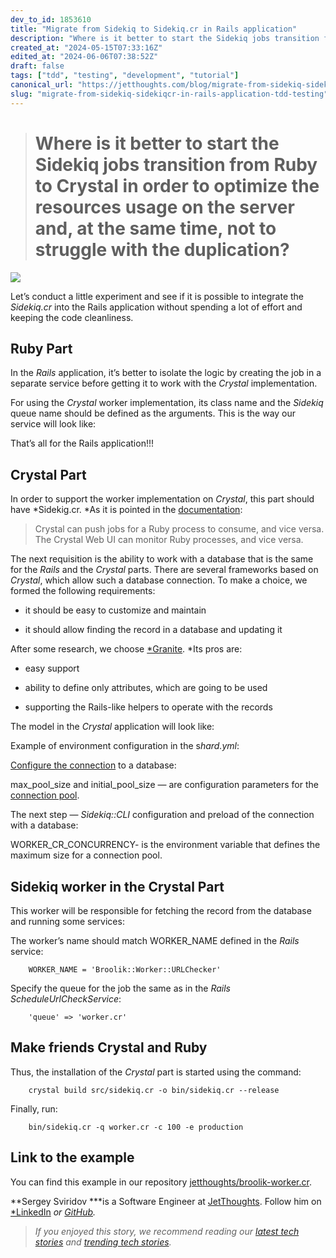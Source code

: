 ```yaml
---
dev_to_id: 1853610
title: "Migrate from Sidekiq to Sidekiq.cr in Rails application"
description: "Where is it better to start the Sidekiq jobs transition from Ruby to Crystal in order to..."
created_at: "2024-05-15T07:33:16Z"
edited_at: "2024-06-06T07:38:52Z"
draft: false
tags: ["tdd", "testing", "development", "tutorial"]
canonical_url: "https://jetthoughts.com/blog/migrate-from-sidekiq-sidekiqcr-in-rails-application-tdd-testing"
slug: "migrate-from-sidekiq-sidekiqcr-in-rails-application-tdd-testing"
---
```

> # Where is it better to start the Sidekiq jobs transition from Ruby to Crystal in order to optimize the resources usage on the server and, at the same time, not to struggle with the duplication?

![](https://cdn-images-1.medium.com/max/2000/1*Bfh0Xi52cBZdfXtMoWBmHQ.png)

Let’s conduct a little experiment and see if it is possible to integrate the *Sidekiq.cr* into the Rails application without spending a lot of effort and keeping the code cleanliness.

## Ruby Part

In the *Rails* application, it’s better to isolate the logic by creating the job in a separate service before getting it to work with the *Crystal* implementation.

For using the *Crystal* worker implementation, its class name and the *Sidekiq* queue name should be defined as the arguments. This is the way our service will look like:

That’s all for the Rails application!!!

## Crystal Part

In order to support the worker implementation on *Crystal*, this part should have *Sidekig.cr. *As it is pointed in the [documentation](https://github.com/mperham/sidekiq.cr/wiki/Getting-Started#create-some-jobs-using-the-client-api):
>  Crystal can push jobs for a Ruby process to consume, and vice versa. 
The Crystal Web UI can monitor Ruby processes, and vice versa.

The next requisition is the ability to work with a database that is the same for the *Rails* and the *Crystal* parts. There are several frameworks based on *Crystal*, which allow such a database connection. To make a choice, we formed the following requirements:

* it should be easy to customize and maintain

* it should allow finding the record in a database and updating it

After some research, we choose [*Granite](https://github.com/amberframework/granite). *Its pros are:

* easy support

* ability to define only attributes, which are going to be used

* supporting the Rails-like helpers to operate with the records

The model in the *Crystal* application will look like:

Example of environment configuration in the s*hard.yml*:

[Configure the connection](https://github.com/amberframework/granite/blob/master/docs/readme.md#register-a-connection) to a database:

max_pool_size and initial_pool_size — are configuration parameters for the [connection pool](https://crystal-lang.org/reference/database/connection_pool.html).

The next step — *Sidekiq::CLI* configuration and preload of the connection with a database:

WORKER_CR_CONCURRENCY- is the environment variable that defines the maximum size for a connection pool.

## Sidekiq worker in the Crystal Part

This worker will be responsible for fetching the record from the database and running some services:

The worker’s name should match WORKER_NAME defined in the *Rails* service:
```
    WORKER_NAME = 'Broolik::Worker::URLChecker'
```
Specify the queue for the job the same as in the *Rails* *ScheduleUrlCheckService*:
```
    'queue' => 'worker.cr'
```
## Make friends Crystal and Ruby

Thus, the installation of the *Crystal* part is started using the command:
```
    crystal build src/sidekiq.cr -o bin/sidekiq.cr --release
```
Finally, run:
```
    bin/sidekiq.cr -q worker.cr -c 100 -e production
```
## Link to the example

You can find this example in our repository [jetthoughts/broolik-worker.cr](https://github.com/jetthoughts/broolik-worker.cr).

**Sergey Sviridov ***is a Software Engineer at [JetThoughts](https://www.jetthoughts.com/). Follow him on [*LinkedIn](https://www.linkedin.com/in/sergey-sviridov-83007199/) *or [GitHub](https://github.com/SviridovSV).*
>  *If you enjoyed this story, we recommend reading our [latest tech stories](https://jtway.co/latest) and [trending tech stories](https://jtway.co/trending).*

